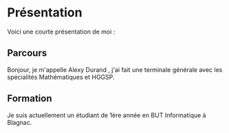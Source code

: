 # Présentation 
Voici une courte présentation de moi :
## Parcours

Bonjour, je m'appelle Alexy Durand , j'ai fait une terminale générale avec les spécialités Mathématiques et HGGSP.

## Formation

Je suis actuellement un étudiant de 1ère année en BUT Informatique à Blagnac.